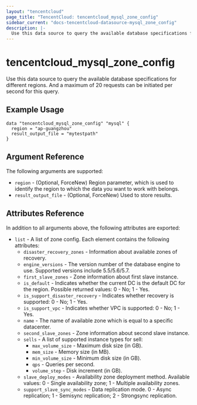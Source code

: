 ```yaml
---
layout: "tencentcloud"
page_title: "TencentCloud: tencentcloud_mysql_zone_config"
sidebar_current: "docs-tencentcloud-datasource-mysql_zone_config"
description: |-
  Use this data source to query the available database specifications for different regions. And a maximum of 20 requests can be initiated per second for this query.
---
```


# tencentcloud_mysql_zone_config

Use this data source to query the available database specifications for different regions. And a maximum of 20 requests can be initiated per second for this query.

## Example Usage

```hcl
data "tencentcloud_mysql_zone_config" "mysql" {
  region = "ap-guangzhou"
  result_output_file = "mytestpath"
}
```

## Argument Reference

The following arguments are supported:

* `region` - (Optional, ForceNew) Region parameter, which is used to identify the region to which the data you want to work with belongs.
* `result_output_file` - (Optional, ForceNew) Used to store results.

## Attributes Reference

In addition to all arguments above, the following attributes are exported:

* `list` - A list of zone config. Each element contains the following attributes:
  * `disaster_recovery_zones` - Information about available zones of recovery.
  * `engine_versions` - The version number of the database engine to use. Supported versions include 5.5/5.6/5.7.
  * `first_slave_zones` - Zone information about first slave instance.
  * `is_default` - Indicates whether the current DC is the default DC for the region. Possible returned values: 0 - No; 1 - Yes.
  * `is_support_disaster_recovery` - Indicates whether recovery is supported: 0 - No; 1 - Yes.
  * `is_support_vpc` - Indicates whether VPC is supported: 0 - No; 1 - Yes.
  * `name` - The name of available zone which is equal to a specific datacenter.
  * `second_slave_zones` - Zone information about second slave instance.
  * `sells` - A list of supported instance types for sell:
    * `max_volume_size` - Maximum disk size (in GB).
    * `mem_size` - Memory size (in MB).
    * `min_volume_size` - Minimum disk size (in GB).
    * `qps` - Queries per second.
    * `volume_step` - Disk increment (in GB).
  * `slave_deploy_modes` - Availability zone deployment method. Available values: 0 - Single availability zone; 1 - Multiple availability zones.
  * `support_slave_sync_modes` - Data replication mode. 0 - Async replication; 1 - Semisync replication; 2 - Strongsync replication.

